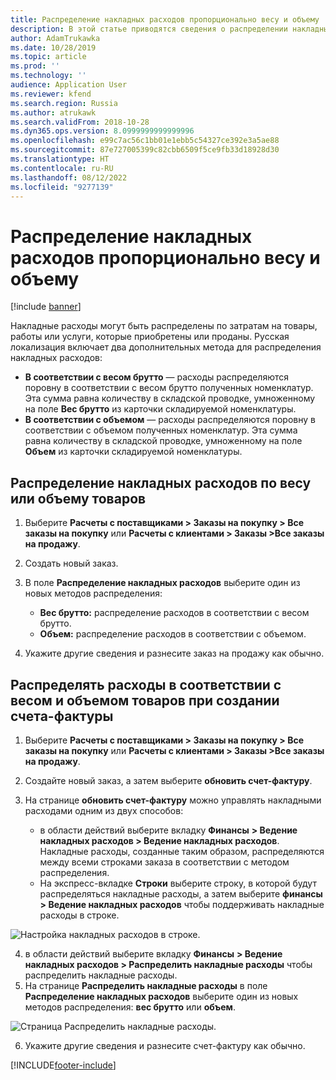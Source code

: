 ```yaml
---
title: Распределение накладных расходов пропорционально весу и объему
description: В этой статье приводятся сведения о распределении накладных расходов.
author: AdamTrukawka
ms.date: 10/28/2019
ms.topic: article
ms.prod: ''
ms.technology: ''
audience: Application User
ms.reviewer: kfend
ms.search.region: Russia
ms.author: atrukawk
ms.search.validFrom: 2018-10-28
ms.dyn365.ops.version: 8.0999999999999996
ms.openlocfilehash: e99c7ac56c1bb01e1ebb5c54327ce392e3a5ae88
ms.sourcegitcommit: 87e727005399c82cbb6509f5ce9fb33d18928d30
ms.translationtype: HT
ms.contentlocale: ru-RU
ms.lasthandoff: 08/12/2022
ms.locfileid: "9277139"
---
```

# <a name="allocation-of-miscellaneous-charges-in-proportion-to-weight-and-volume"></a>Распределение накладных расходов пропорционально весу и объему
[!include [banner](../includes/banner.md)]

Накладные расходы могут быть распределены по затратам на товары, работы или услуги, которые приобретены или проданы. Русская локализация включает два дополнительных метода для распределения накладных расходов:

- **В соответствии с весом брутто** — расходы распределяются поровну в соответствии с весом брутто полученных номенклатур. Эта сумма равна количеству в складской проводке, умноженному на поле **Вес брутто** из карточки складируемой номенклатуры.
- **В соответствии с объемом** — расходы распределяются поровну в соответствии с объемом полученных номенклатур. Эта сумма равна количеству в складской проводке, умноженному на поле **Объем** из карточки складируемой номенклатуры.

## <a name="allocate-charges-according-to-weight-or-volume-of-goods"></a>Распределение накладных расходов по весу или объему товаров

1. Выберите **Расчеты с поставщиками \> Заказы на покупку \> Все заказы на покупку** или **Расчеты с клиентами \> Заказы \>Все заказы на продажу**.
2. Создать новый заказ.
3. В поле **Распределение накладных расходов** выберите один из новых методов распределения:

    - **Вес брутто:** распределение расходов в соответствии с весом брутто.
    - **Объем:** распределение расходов в соответствии с объемом.

4. Укажите другие сведения и разнесите заказ на продажу как обычно.

## <a name="allocate-charges-according-to-weight-and-volume-of-goods-during-facture-creation"></a>Распределять расходы в соответствии с весом и объемом товаров при создании счета-фактуры

1. Выберите **Расчеты с поставщиками \> Заказы на покупку \> Все заказы на покупку** или **Расчеты с клиентами \> Заказы \>Все заказы на продажу**.
2. Создайте новый заказ, а затем выберите **обновить счет-фактуру**.
3. На странице **обновить счет-фактуру** можно управлять накладными расходами одним из двух способов:

    - в области действий выберите вкладку **Финансы** **\> Ведение накладных расходов \> Ведение накладных расходов**. Накладные расходы, созданные таким образом, распределяются между всеми строками заказа в соответствии с методом распределения.
    - На экспресс-вкладке **Строки** выберите строку, в которой будут распределяться накладные расходы, а затем выберите **финансы \> Ведение накладных расходов** чтобы поддерживать накладные расходы в строке.

![Настройка накладных расходов в строке.](media/1%20Update%20facture.png)

4. в области действий выберите вкладку **Финансы** **\> Ведение накладных расходов \> Распределить накладные расходы** чтобы распределить накладные расходы.
5. На странице **Распределить накладные расходы** в поле **Распределение накладных расходов** выберите один из новых методов распределения: **вес брутто** или **объем**.

![Страница Распределить накладные расходы.](media/2%20Allocate%20charges.png)

6. Укажите другие сведения и разнесите счет-фактуру как обычно.


[!INCLUDE[footer-include](../../includes/footer-banner.md)]
